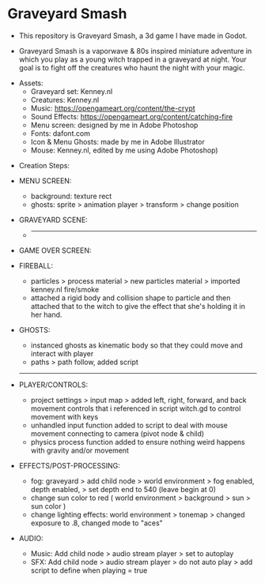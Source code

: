 # Graveyard Smash
* This repository is Graveyard Smash, a 3d game I have made in Godot.

* Graveyard Smash is a vaporwave & 80s inspired miniature adventure in which you play as a young witch trapped in a graveyard at night. Your goal is to fight off the creatures who haunt the night with your magic.

- Assets:
  - Graveyard set: Kenney.nl
  - Creatures: Kenney.nl
  - Music: https://opengameart.org/content/the-crypt
  - Sound Effects: https://opengameart.org/content/catching-fire
  - Menu screen: designed by me in Adobe Photoshop
  - Fonts: dafont.com
  - Icon & Menu Ghosts: made by me in Adobe Illustrator
  - Mouse: Kenney.nl, edited by me using Adobe Photoshop)
  
 * Creation Steps:
  - MENU SCREEN:
    - background: texture rect
    - ghosts: sprite > animation player > transform > change position
  - GRAVEYARD SCENE:
    - *******
  - GAME OVER SCREEN:
  - FIREBALL:
    - particles > process material > new particles material > imported kenney.nl fire/smoke
    - attached a rigid body and collision shape to particle and then attached that to the witch to give the effect that she's holding it in her hand.
  - GHOSTS:
    - instanced ghosts as kinematic body so that they could move and interact with player
    - paths > path follow, added script
    *****
  - PLAYER/CONTROLS: 
    - project settings > input map > added left, right, forward, and back movement controls that i referenced in script witch.gd to control movement with keys
    - unhandled input function added to script to deal with mouse movement connecting to camera (pivot node & child)
    - physics process function added to ensure nothing weird happens with gravity and/or movement
    
  - EFFECTS/POST-PROCESSING:
    - fog: graveyard > add child node > world environment > fog enabled, depth enabled, > set depth end to 540 (leave begin at 0)
    - change sun color to red ( world environment > background > sun > sun color )
    - change lighting effects: world environment > tonemap > changed exposure to .8, changed mode to "aces"
  - AUDIO:
    - Music: Add child node > audio stream player > set to autoplay
    - SFX: Add child node > audio stream player > do not auto play > add script to define when playing = true
  
  

  

